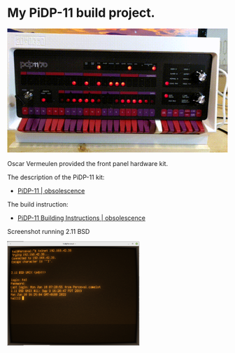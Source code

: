 # My PiDP-11 build project.

![PiDP-11](photos/pidp11.gif?raw=true)

Oscar Vermeulen provided the front panel hardware kit.

The description of the PiDP-11 kit:
* [PiDP-11 | obsolescence](https://obsolescence.wixsite.com/obsolescence/pidp-11)

The build instruction:
* [PiDP-11 Building Instructions | obsolescence](https://obsolescence.wixsite.com/obsolescence/pidp-11-building-instructions)

Screenshot running 2.11 BSD

<div style="width: 60%; height: 60%">
  
![2.11 BSD](photos/PiDP-11_2.11_BSD_2022-01-10.png?raw=true)
  
</div>
